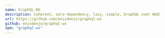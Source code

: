 ```yaml
---
name: GraphQL-WS
description: Coherent, zero-dependency, lazy, simple, GraphQL over WebSocket Protocol compliant server and client.
url: https://github.com/enisdenjo/graphql-ws
github: enisdenjo/graphql-ws
npm: "graphql-ws"
---
```



